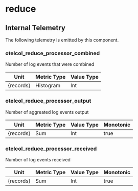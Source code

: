 [comment]: <> (Code generated by mdatagen. DO NOT EDIT.)

# reduce

## Internal Telemetry

The following telemetry is emitted by this component.

### otelcol_reduce_processor_combined

Number of log events that were combined

| Unit | Metric Type | Value Type |
| ---- | ----------- | ---------- |
| {records} | Histogram | Int |

### otelcol_reduce_processor_output

Number of aggreated log events output

| Unit | Metric Type | Value Type | Monotonic |
| ---- | ----------- | ---------- | --------- |
| {records} | Sum | Int | true |

### otelcol_reduce_processor_received

Number of log events received

| Unit | Metric Type | Value Type | Monotonic |
| ---- | ----------- | ---------- | --------- |
| {records} | Sum | Int | true |
